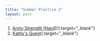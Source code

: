 ```yaml
---
title: "Summer Practice 2"
layout: post
---
```


1. [Army Strength (Hard)](https://open.kattis.com/problems/armystrengthhard)){:target="_blank"}
2. [Kattis's Quest](https://open.kattis.com/problems/kattissquest){:target="_blank"}
